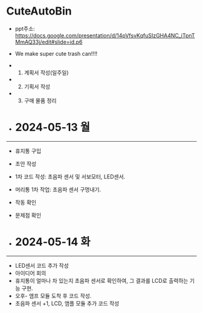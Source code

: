 # CuteAutoBin
 - ppt주소: https://docs.google.com/presentation/d/14pVfsvKqfuSIzGHA4NC_iTpnTMmAQ33j/edit#slide=id.p6

- We make super cute trash can!!!!

- 1. 계획서 작성(일주일)
- 2. 기획서 작성
- 3. 구매 물품 정리


- # 2024-05-13 월
-----------------
 - 휴지통 구입
 - 초안 작성
 - 1차 코드 작성: 초음파 센서 및 서보모터, LED센서.
 - 머리통 1차 작업: 초음파 센서 구멍내기.
 - 작동 확인
 - 문제점 확인
  
- # 2024-05-14 화
-----------------
 - LED센서 코드 추가 작성
 - 아이디어 회의
 - 휴지통이 얼마나 차 있는지 초음파 센서로 확인하여, 그 결과를 LCD로 출력하는 기능 구현.
 - 오후- 앰프 모듈 도착 후 코드 작성.
 - 초음파 센서 +1, LCD, 앰플 모듈 추가 코드 작성

